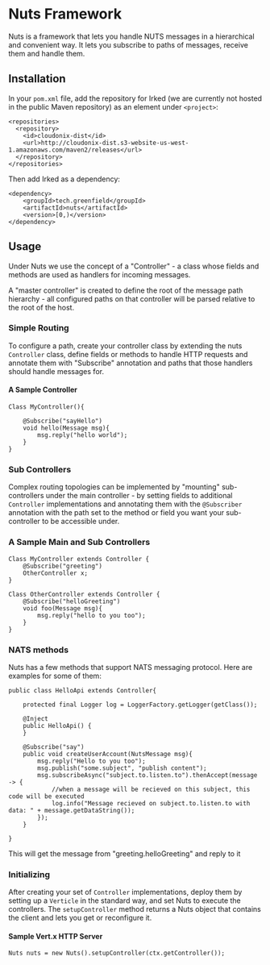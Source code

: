 # Nuts Framework

Nuts is a framework that lets you handle NUTS messages in a hierarchical and convenient way.
It lets you subscribe to paths of messages, receive them and handle them.

## Installation

In your `pom.xml` file, add the repository for Irked (we are currently not hosted
in the public Maven repository) as an element under `<project>`:

```
<repositories>
  <repository>
    <id>cloudonix-dist</id>
    <url>http://cloudonix-dist.s3-website-us-west-1.amazonaws.com/maven2/releases</url>
  </repository>
</repositories>
```

Then add Irked as a dependency:

```
<dependency>
	<groupId>tech.greenfield</groupId>
	<artifactId>nuts</artifactId>
	<version>[0,)</version>
</dependency>
```


## Usage

Under Nuts we use the concept of a "Controller" - a class whose fields and methods are used as
handlers for incoming messages. 

A "master controller" is created to define the root of the message path hierarchy - all configured paths
on that controller will be parsed relative to the root of the host.

### Simple Routing

To configure a path, create your controller class by extending the
nuts `Controller` class, define fields or methods to handle HTTP requests and annotate them with
"Subscribe" annotation and paths that those handlers should handle messages for.

#### A Sample Controller

```
Class MyController(){

    @Subscribe("sayHello")
    void hello(Message msg){
        msg.reply("hello world");
    }
}

```

### Sub Controllers

Complex routing topologies can be implemented by "mounting" sub-controllers under
the main controller - by setting fields to additional `Controller` implementations and annotating
them with the `@Subscriber` annotation with the path set to the method or field you want your sub-controller
to be accessible under.

### A Sample Main and Sub Controllers

```
Class MyController extends Controller {
    @Subscribe("greeting")
    OtherController x;
}
```

```
Class OtherController extends Controller {
    @Subscribe("helloGreeting")
    void foo(Message msg){
        msg.reply("hello to you too");
    }
}
```

### NATS methods
Nuts has a few methods that support NATS messaging protocol. Here are examples for some of them:
```
public class HelloApi extends Controller{

	protected final Logger log = LoggerFactory.getLogger(getClass());
	
	@Inject
	public HelloApi() {
	}

	@Subscribe("say")
	public void createUserAccount(NutsMessage msg){
		msg.reply("Hello to you too");
		msg.publish("some.subject", "publish content");
		msg.subscribeAsync("subject.to.listen.to").thenAccept(message -> {
			//when a message will be recieved on this subject, this code will be executed
			log.info("Message recieved on subject.to.listen.to with data: " + message.getDataString());
		});
	}
	
}
```

This will get the message from "greeting.helloGreeting" and reply to it

### Initializing

After creating your set of `Controller` implementations, deploy them by setting up
a `Verticle` in the standard way, and set Nuts to execute the controllers.
The `setupController` method returns a Nuts object that contains the client and lets you get or reconfigure it.

#### Sample Vert.x HTTP Server

```
Nuts nuts = new Nuts().setupController(ctx.getController());
```

